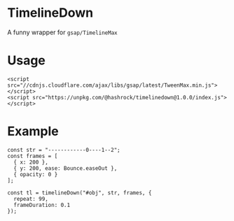 # TimelineDown

A funny wrapper for `gsap/TimelineMax`

# Usage

```
<script src="//cdnjs.cloudflare.com/ajax/libs/gsap/latest/TweenMax.min.js"></script>
<script src="https://unpkg.com/@hashrock/timelinedown@1.0.0/index.js"></script>
```

# Example

```
const str = "------------0----1--2";
const frames = [
  { x: 200 },
  { y: 200, ease: Bounce.easeOut },
  { opacity: 0 }
];

const tl = timelineDown("#obj", str, frames, {
  repeat: 99,
  frameDuration: 0.1
});
```
